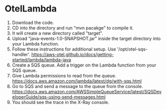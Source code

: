 # OtelLambda

1. Download the code.
2. CD into the directory and run "mvn pacakge" to compile it.
3. It will create a new directory called "target".
4. Upload "java-events-1.0-SNAPSHOT.jar" inside the target directory into your Lambda function.
5. Follow these instructions for additional setup. Use '/opt/otel-sqs-handler'. https://aws-otel.github.io/docs/getting-started/lambda/lambda-java
6. Create a SQS queue. Add a trigger on the Lambda function from your SQS queue.
7. Give Lambda permissions to read from the queue. https://docs.aws.amazon.com/lambda/latest/dg/with-sqs.html
8. Go to SQS and send a message to the queue from the console. https://docs.aws.amazon.com/AWSSimpleQueueService/latest/SQSDeveloperGuide/sqs-using-send-messages.html
9. You should see the trace in the X-Ray console.
